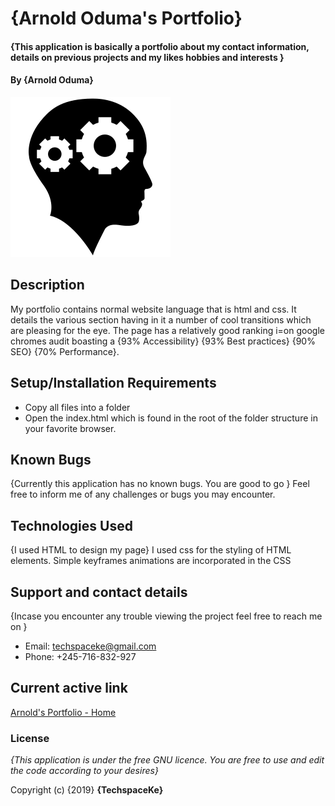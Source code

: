# {Arnold Oduma's Portfolio}
#### {This application is basically a portfolio about my contact information, details on previous projects and my likes hobbies and interests }
#### By **{Arnold Oduma}**
<img src="./images/png%20(1).png "  styles="float:left; width:80;">

## Description
My portfolio contains normal website language that is html and css. It details the various section having in it a number of cool transitions which are pleasing for the eye. The page has a relatively good ranking i=on google chromes audit boasting a {93% Accessibility} {93% Best practices} {90% SEO} {70% Performance}.
## Setup/Installation Requirements
* Copy all files into a folder
* Open the index.html which is found in the root of the folder structure in your favorite browser. 
## Known Bugs
{Currently this application has no known bugs. You are good to go }
Feel free to inform me of any challenges or bugs you may encounter.
## Technologies Used
{I used HTML to design my page}
I used css for the styling of HTML elements. Simple keyframes animations are incorporated in the CSS
## Support and contact details
{Incase you encounter any trouble viewing the project feel free to reach me on }

 * Email: techspaceke@gmail.com
 * Phone: +245-716-832-927
## Current active link
[Arnold's Portfolio - Home](https://arnoldoduma.github.io/portfolio/)


### License
*{This application is under the free GNU licence. You are free to use and edit the code according to your desires}*

Copyright (c) {2019} **{TechspaceKe}**